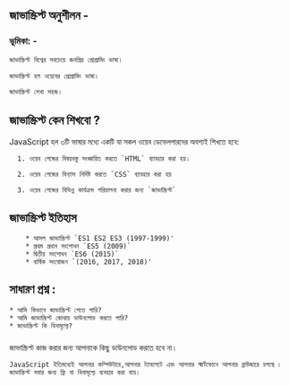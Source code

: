 ## জাভাস্ক্রিপ্ট অনুশীলন -


### ভূমিকা: -
```java
জাভাস্ক্রিপ্ট বিশ্বের সবচেয়ে জনপ্রিয় প্রোগ্রামিং ভাষা।

জাভাস্ক্রিপ্ট হল ওয়েবের প্রোগ্রামিং ভাষা।

জাভাস্ক্রিপ্ট শেখা সহজ।
```
## জাভাস্ক্রিপ্ট কেন শিখবো ?

   JavaScript হল ৩টি ভাষার মধ্যে একটি যা সকল ওয়েব ডেভেলপারদের অবশ্যই শিখতে হবে:

      1. ওয়েব পেজের বিষয়বস্তু সংজ্ঞায়িত করতে `HTML` ব্যাবহার করা হয়। 

      2. ওয়েব পেজের বিন্যাস নির্দিষ্ট করতে `CSS` ব্যাবহার করা হয়

      3. ওয়েব পেজের বিভিন্ন কার্যক্রম পরিচালনা করার জন্য `জাভাস্ক্রিপ্ট`

## জাভাস্ক্রিপ্ট ইতিহাস
```text
    * আসল জাভাস্ক্রিপ্ট `ES1 ES2 ES3 (1997-1999)'
    * প্রথম প্রধান সংশোধন `ES5 (2009)`
    * দ্বিতীয় সংশোধন `ES6 (2015)`
    * বার্ষিক সংযোজন `(2016, 2017, 2018)'
   ```
## সাধারণ প্রশ্ন : 
```text
* আমি কিভাবে জাভাস্ক্রিপ্ট পেতে পারি?
* আমি জাভাস্ক্রিপ্ট কোথায় ডাউনলোড করতে পারি?
* জাভাস্ক্রিপ্ট কি বিনামূল্যে?
```

### 
জাভাস্ক্রিপ্ট কাজ করার জন্য আপনাকে কিছু ডাউনলোড করতে হবে না।

```text
JavaScript ইতিমধ্যেই আপনার কম্পিউটারে,আপনার ট্যাবলেটে এবং আপনার স্মার্টফোনে আপনার ব্রাউজারে চলছে ৷ জাভাস্ক্রিপ্ট সবার জন্য ফ্রি যা বিনামূল্যে ব্যবহার করা যায়।
```
